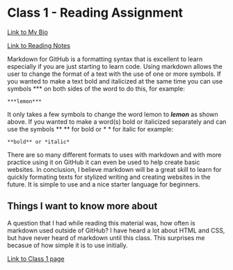 # Class 1 - Reading Assignment

[Link to My Bio](https://github.com/darranholmes74)

[Link to Reading Notes](https://darranholmes74.github.io/reading-notes/)

Markdown for GitHub is a formatting syntax that is excellent to learn especially if you are just starting to learn code. Using markdown allows the user to change the format of a text with the use of one or more symbols.
If you wanted to make a text bold and italicized at the same time you can use symbols *** on both sides of the word to do this, for example:
```
***lemon***
```
It only takes a few symbols to change the word lemon to ***lemon*** as shown above. If you wanted to make a word(s) bold or italicized separately and can use the symbols ** ** for bold or * * for italic for example:

```
**bold** or *italic*
```
There are so many different formats to uses with markdown and with more practice using it on GitHub it can even be used to help create basic websites. In conclusion, I believe markdown will be a great skill to learn for quickly formating texts for stylized writing and creating websites in the future. It is simple to use and a nice starter language for beginners.

## Things I want to know more about

A question that I had while reading this material was, how often is markdown used outside of GitHub? I have heard a lot about HTML and CSS, but have never heard of markdown until this class. This surprises me becasue of how simple it is to use initially.

[Link to Class 1 page](https://darranholmes74.github.io/reading-notes/class1)
